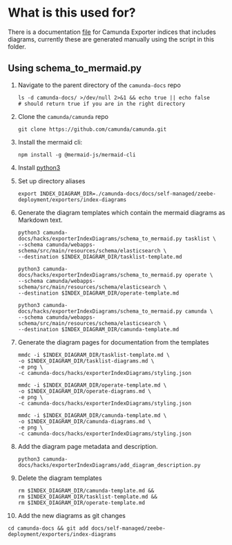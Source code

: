 # What is this used for?

There is a documentation [file](/self-managed/zeebe-deployment/exporters/camunda-exporter-indices.md) for
Camunda Exporter indices that includes diagrams, currently these are generated manually using the script in this folder.

## Using schema_to_mermaid.py

1. Navigate to the parent directory of the `camunda-docs` repo
   ```shell
   ls -d camunda-docs/ >/dev/null 2>&1 && echo true || echo false
   # should return true if you are in the right directory
   ```
2. Clone the `camunda/camunda` repo
   ```shell
   git clone https://github.com/camunda/camunda.git
   ```
3. Install the mermaid cli:
   ```shell
   npm install -g @mermaid-js/mermaid-cli
   ```
4. Install [python3](https://www.python.org/downloads/)
5. Set up directory aliases
   ```shell
   export INDEX_DIAGRAM_DIR=./camunda-docs/docs/self-managed/zeebe-deployment/exporters/index-diagrams
   ```
6. Generate the diagram templates which contain the mermaid diagrams as Markdown text.
   ```shell
   python3 camunda-docs/hacks/exporterIndexDiagrams/schema_to_mermaid.py tasklist \
   --schema camunda/webapps-schema/src/main/resources/schema/elasticsearch \
   --destination $INDEX_DIAGRAM_DIR/tasklist-template.md
   ```
   ```shell
   python3 camunda-docs/hacks/exporterIndexDiagrams/schema_to_mermaid.py operate \
   --schema camunda/webapps-schema/src/main/resources/schema/elasticsearch \
   --destination $INDEX_DIAGRAM_DIR/operate-template.md
   ```
   ```shell
   python3 camunda-docs/hacks/exporterIndexDiagrams/schema_to_mermaid.py camunda \
   --schema camunda/webapps-schema/src/main/resources/schema/elasticsearch \
   --destination $INDEX_DIAGRAM_DIR/camunda-template.md
   ```
7. Generate the diagram pages for documentation from the templates
   ```shell
   mmdc -i $INDEX_DIAGRAM_DIR/tasklist-template.md \
   -o $INDEX_DIAGRAM_DIR/tasklist-diagrams.md \
   -e png \
   -c camunda-docs/hacks/exporterIndexDiagrams/styling.json
   ```
   ```shell
   mmdc -i $INDEX_DIAGRAM_DIR/operate-template.md \
   -o $INDEX_DIAGRAM_DIR/operate-diagrams.md \
   -e png \
   -c camunda-docs/hacks/exporterIndexDiagrams/styling.json
   ```
   ```shell
   mmdc -i $INDEX_DIAGRAM_DIR/camunda-template.md \
   -o $INDEX_DIAGRAM_DIR/camunda-diagrams.md \
   -e png \
   -c camunda-docs/hacks/exporterIndexDiagrams/styling.json
   ```
8. Add the diagram page metadata and description.
   ```shell
   python3 camunda-docs/hacks/exporterIndexDiagrams/add_diagram_description.py
   ```
9. Delete the diagram templates

   ```shell
   rm $INDEX_DIAGRAM_DIR/camunda-template.md &&
   rm $INDEX_DIAGRAM_DIR/tasklist-template.md &&
   rm $INDEX_DIAGRAM_DIR/operate-template.md
   ```

10. Add the new diagrams as git changes

```shell
cd camunda-docs && git add docs/self-managed/zeebe-deployment/exporters/index-diagrams
```
